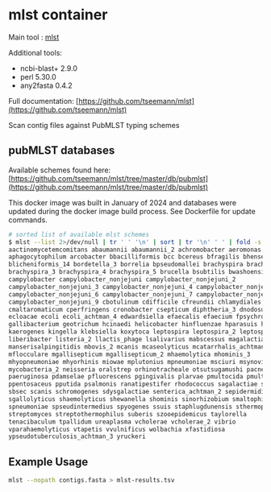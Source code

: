 # mlst container

Main tool : [mlst](https://github.com/tseemann/mlst)

Additional tools:

- ncbi-blast+ 2.9.0
- perl 5.30.0
- any2fasta 0.4.2

Full documentation: [https://github.com/tseemann/mlst](https://github.com/tseemann/mlst)

Scan contig files against PubMLST typing schemes

## pubMLST databases

Available schemes found here: [https://github.com/tseemann/mlst/tree/master/db/pubmlst](https://github.com/tseemann/mlst/tree/master/db/pubmlst)

This docker image was built in January of 2024 and databases were updated during the docker image build process. See Dockerfile for update commands.

```bash
# sorted list of available mlst schemes
$ mlst --list 2>/dev/null | tr ' ' '\n' | sort | tr '\n' ' ' | fold -s -w80
aactinomycetemcomitans abaumannii abaumannii_2 achromobacter aeromonas 
aphagocytophilum arcobacter bbacilliformis bcc bcereus bfragilis bhenselae 
blicheniformis_14 bordetella_3 borrelia bpseudomallei brachyspira brachyspira_2 
brachyspira_3 brachyspira_4 brachyspira_5 brucella bsubtilis bwashoensis 
campylobacter campylobacter_nonjejuni campylobacter_nonjejuni_2 
campylobacter_nonjejuni_3 campylobacter_nonjejuni_4 campylobacter_nonjejuni_5 
campylobacter_nonjejuni_6 campylobacter_nonjejuni_7 campylobacter_nonjejuni_8 
campylobacter_nonjejuni_9 cbotulinum cdifficile cfreundii chlamydiales 
cmaltaromaticum cperfringens cronobacter csepticum diphtheria_3 dnodosus 
ecloacae ecoli ecoli_achtman_4 edwardsiella efaecalis efaecium fpsychrophilum 
gallibacterium geotrichum hcinaedi helicobacter hinfluenzae hparasuis hsuis 
kaerogenes kingella klebsiella koxytoca leptospira leptospira_2 leptospira_3 
liberibacter listeria_2 llactis_phage lsalivarius mabscessus magalactiae 
manserisalpingitidis mbovis_2 mcanis mcaseolyticus mcatarrhalis_achtman_6 
mflocculare mgallisepticum mgallisepticum_2 mhaemolytica mhominis_3 
mhyopneumoniae mhyorhinis miowae mplutonius mpneumoniae msciuri msynoviae 
mycobacteria_2 neisseria oralstrep orhinotracheale otsutsugamushi pacnes_3 
paeruginosa pdamselae pfluorescens pgingivalis plarvae pmultocida pmultocida_2 
ppentosaceus pputida psalmonis ranatipestifer rhodococcus sagalactiae saureus 
sbsec scanis schromogenes sdysgalactiae senterica_achtman_2 sepidermidis 
sgallolyticus shaemolyticus shewanella shominis sinorhizobium smaltophilia 
spneumoniae spseudintermedius spyogenes ssuis staphlugdunensis sthermophilus 
streptomyces streptothermophilus suberis szooepidemicus taylorella 
tenacibaculum tpallidum ureaplasma vcholerae vcholerae_2 vibrio 
vparahaemolyticus vtapetis vvulnificus wolbachia xfastidiosa 
ypseudotuberculosis_achtman_3 yruckeri
```

## Example Usage

```bash
mlst --nopath contigs.fasta > mlst-results.tsv
```
